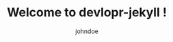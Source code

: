 ---
layout: post
title:  "Welcome to devlopr-jekyll !"
summary: "Getting Started using devlopr-jekyll"
author: johndoe
category: jekyll
thumbnail: /assets/img/posts/code.jpg
keywords: devlopr jekyll, how to use devlopr, devlopr, how to use devlopr-jekyll, devlopr-jekyll tutorial,best jekyll themes
usemathjax: true
---
